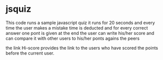 # jsquiz

This code runs a sample javascript quiz it runs for 20 seconds and 
every time the user makes a mistake time is deducted and for every correct answer one pont is given 
at the end the user can write his/her score and can compare it with other users to his/her ponts agains the peers 

the link Hi-score provides the link to the users who have scored the points before the current user. 




